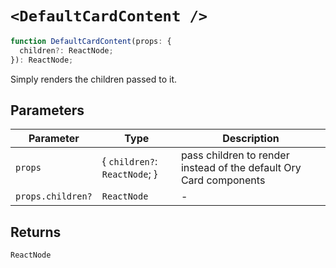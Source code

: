 # `<DefaultCardContent />`

```ts
function DefaultCardContent(props: {
  children?: ReactNode;
}): ReactNode;
```

Simply renders the children passed to it.

## Parameters

| Parameter | Type | Description |
| ------ | ------ | ------ |
| `props` | \{ `children?`: `ReactNode`; \} | pass children to render instead of the default Ory Card components |
| `props.children?` | `ReactNode` | - |

## Returns

`ReactNode`
